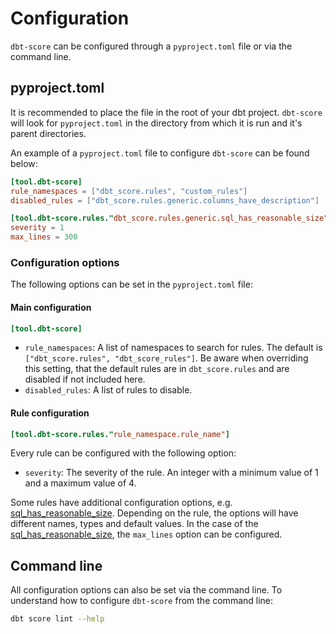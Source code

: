 # Configuration

`dbt-score` can be configured through a `pyproject.toml` file or via the command
line.

## pyproject.toml

It is recommended to place the file in the root of your dbt project. `dbt-score`
will look for `pyproject.toml` in the directory from which it is run and it's
parent directories.

An example of a `pyproject.toml` file to configure `dbt-score` can be found
below:

```toml
[tool.dbt-score]
rule_namespaces = ["dbt_score.rules", "custom_rules"]
disabled_rules = ["dbt_score.rules.generic.columns_have_description"]

[tool.dbt-score.rules."dbt_score.rules.generic.sql_has_reasonable_size"]
severity = 1
max_lines = 300
```

### Configuration options

The following options can be set in the `pyproject.toml` file:

#### Main configuration

```toml
[tool.dbt-score]
```

- `rule_namespaces`: A list of namespaces to search for rules. The default is
  `["dbt_score.rules", "dbt_score_rules"]`. Be aware when overriding this
  setting, that the default rules are in `dbt_score.rules` and are disabled if
  not included here.
- `disabled_rules`: A list of rules to disable.

#### Rule configuration

```toml
[tool.dbt-score.rules."rule_namespace.rule_name"]
```

Every rule can be configured with the following option:

- `severity`: The severity of the rule. An integer with a minimum value of 1 and
  a maximum value of 4.

Some rules have additional configuration options, e.g.
[sql_has_reasonable_size](/rules/generic/#sql_has_reasonable_size). Depending on
the rule, the options will have different names, types and default values. In
the case of the
[sql_has_reasonable_size](/rules/generic/#sql_has_reasonable_size), the
`max_lines` option can be configured.

## Command line

All configuration options can also be set via the command line. To understand
how to configure `dbt-score` from the command line:

```bash
dbt score lint --help
```
